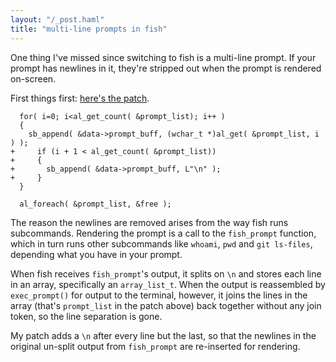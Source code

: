 ```yaml
---
layout: "/_post.haml"
title: "multi-line prompts in fish"
---
```


One thing I've missed since switching to fish is a multi-line prompt. If your prompt has newlines in it, they're stripped out when the prompt is rendered on-screen.

First things first: [here's the patch](http://github.com/benhoskings/fish/commit/3e589050b1ab69e07982fb48e8a3bc80ccf1b09b).

      for( i=0; i<al_get_count( &prompt_list); i++ )
      {
        sb_append( &data->prompt_buff, (wchar_t *)al_get( &prompt_list, i ) );
    +     if (i + 1 < al_get_count( &prompt_list))
    +     {
    +       sb_append( &data->prompt_buff, L"\n" );
    +     }
      }

      al_foreach( &prompt_list, &free );

The reason the newlines are removed arises from the way fish runs subcommands. Rendering the prompt is a call to the `fish_prompt` function, which in turn runs other subcommands like `whoami`, `pwd` and `git ls-files`, depending what you have in your prompt.

When fish receives `fish_prompt`'s output, it splits on `\n` and stores each line in an array, specifically an `array_list_t`. When the output is reassembled by `exec_prompt()` for output to the terminal, however, it joins the lines in the array (that's `prompt_list` in the patch above) back together without any join token, so the line separation is gone.

My patch adds a `\n` after every line but the last, so that the newlines in the original un-split output from `fish_prompt` are re-inserted for rendering.
